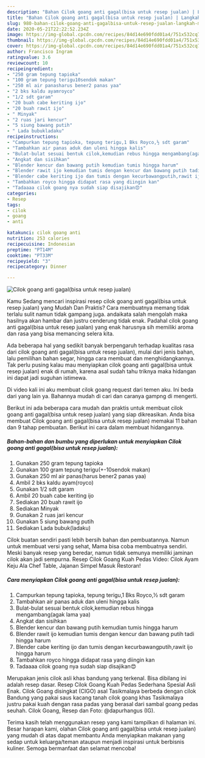 ```yaml
---
description: "Bahan Cilok goang anti gagal(bisa untuk resep jualan) | Langkah Membuat Cilok goang anti gagal(bisa untuk resep jualan) Yang Enak Dan Lezat"
title: "Bahan Cilok goang anti gagal(bisa untuk resep jualan) | Langkah Membuat Cilok goang anti gagal(bisa untuk resep jualan) Yang Enak Dan Lezat"
slug: 980-bahan-cilok-goang-anti-gagalbisa-untuk-resep-jualan-langkah-membuat-cilok-goang-anti-gagalbisa-untuk-resep-jualan-yang-enak-dan-lezat
date: 2020-05-21T22:22:52.234Z
image: https://img-global.cpcdn.com/recipes/84d14e690fdd01a4/751x532cq70/cilok-goang-anti-gagalbisa-untuk-resep-jualan-foto-resep-utama.jpg
thumbnail: https://img-global.cpcdn.com/recipes/84d14e690fdd01a4/751x532cq70/cilok-goang-anti-gagalbisa-untuk-resep-jualan-foto-resep-utama.jpg
cover: https://img-global.cpcdn.com/recipes/84d14e690fdd01a4/751x532cq70/cilok-goang-anti-gagalbisa-untuk-resep-jualan-foto-resep-utama.jpg
author: Francisco Ingram
ratingvalue: 3.6
reviewcount: 10
recipeingredient:
- "250 gram tepung tapioka"
- "100 gram tepung terigu10sendok makan"
- "250 ml air panasharus bener2 panas yaa"
- "2 bks kaldu ayamroyco"
- "1/2 sdt garam"
- "20 buah cabe keriting ijo"
- "20 buah rawit ijo"
- " Minyak"
- "2 ruas jari kencur"
- "5 siung bawang putih"
- " Lada bubukladaku"
recipeinstructions:
- "Campurkan tepung tapioka, tepung terigu,1 Bks Royco,½ sdt garam"
- "Tambahkan air panas aduk dan uleni hingga kalis"
- "Bulat-bulat sesuai bentuk cilok,kemudian rebus hingga mengambang(agak lama yaa)"
- "Angkat dan sisihkan"
- "Blender kencur dan bawang putih kemudian tumis hingga harum"
- "Blender rawit ijo kemudian tumis dengan kencur dan bawang putih tadi hingga harum"
- "Blender cabe keriting ijo dan tumis dengan kecurbawangputih,rawit ijo hingga harum"
- "Tambahkan royco hingga didapat rasa yang diingin kan"
- "Tadaaaa cilok goang nya sudah siap disajikan😍"
categories:
- Resep
tags:
- cilok
- goang
- anti

katakunci: cilok goang anti 
nutrition: 253 calories
recipecuisine: Indonesian
preptime: "PT14M"
cooktime: "PT33M"
recipeyield: "3"
recipecategory: Dinner

---
```



![Cilok goang anti gagal(bisa untuk resep jualan)](https://img-global.cpcdn.com/recipes/84d14e690fdd01a4/751x532cq70/cilok-goang-anti-gagalbisa-untuk-resep-jualan-foto-resep-utama.jpg)

Kamu Sedang mencari inspirasi resep cilok goang anti gagal(bisa untuk resep jualan) yang Mudah Dan Praktis? Cara membuatnya memang tidak terlalu sulit namun tidak gampang juga. andaikata salah mengolah maka hasilnya akan hambar dan justru cenderung tidak enak. Padahal cilok goang anti gagal(bisa untuk resep jualan) yang enak harusnya sih memiliki aroma dan rasa yang bisa memancing selera kita.

Ada beberapa hal yang sedikit banyak berpengaruh terhadap kualitas rasa dari cilok goang anti gagal(bisa untuk resep jualan), mulai dari jenis bahan, lalu pemilihan bahan segar, hingga cara membuat dan menghidangkannya. Tak perlu pusing kalau mau menyiapkan cilok goang anti gagal(bisa untuk resep jualan) enak di rumah, karena asal sudah tahu triknya maka hidangan ini dapat jadi suguhan istimewa.

Di video kali ini aku membuat cilok goang request dari temen aku. Ini beda dari yang lain ya. Bahannya mudah di cari dan caranya gampng di mengerti.


Berikut ini ada beberapa cara mudah dan praktis untuk membuat cilok goang anti gagal(bisa untuk resep jualan) yang siap dikreasikan. Anda bisa membuat Cilok goang anti gagal(bisa untuk resep jualan) memakai 11 bahan dan 9 tahap pembuatan. Berikut ini cara dalam membuat hidangannya.

<!--inarticleads1-->

##### Bahan-bahan dan bumbu yang diperlukan untuk menyiapkan Cilok goang anti gagal(bisa untuk resep jualan):

1. Gunakan 250 gram tepung tapioka
1. Gunakan 100 gram tepung terigu(+-10sendok makan)
1. Gunakan 250 ml air panas(harus bener2 panas yaa)
1. Ambil 2 bks kaldu ayam(royco)
1. Gunakan 1/2 sdt garam
1. Ambil 20 buah cabe keriting ijo
1. Sediakan 20 buah rawit ijo
1. Sediakan  Minyak
1. Gunakan 2 ruas jari kencur
1. Gunakan 5 siung bawang putih
1. Sediakan  Lada bubuk(ladaku)


Cilok buatan sendiri pasti lebih bersih bahan dan pembuatannya. Namun untuk membuat versi yang sehat, Mama bisa coba membuatnya sendiri. Meski banyak resep yang beredar, namun tidak semunya memiliki jaminan cilok akan jadi sempurna. Resep Cilok Goang Kuah Pedas Video: Cilok Ayam Keju Ala Chef Table, Jajanan Simpel Masuk Restoran! 

<!--inarticleads2-->

##### Cara menyiapkan Cilok goang anti gagal(bisa untuk resep jualan):

1. Campurkan tepung tapioka, tepung terigu,1 Bks Royco,½ sdt garam
1. Tambahkan air panas aduk dan uleni hingga kalis
1. Bulat-bulat sesuai bentuk cilok,kemudian rebus hingga mengambang(agak lama yaa)
1. Angkat dan sisihkan
1. Blender kencur dan bawang putih kemudian tumis hingga harum
1. Blender rawit ijo kemudian tumis dengan kencur dan bawang putih tadi hingga harum
1. Blender cabe keriting ijo dan tumis dengan kecurbawangputih,rawit ijo hingga harum
1. Tambahkan royco hingga didapat rasa yang diingin kan
1. Tadaaaa cilok goang nya sudah siap disajikan😍


Merupakan jenis cilok asli khas bandung yang terkenal. Bisa dibilang ini adalah resep dasar. Resep Cilok Goang Kuah Pedas Sederhana Spesial Asli Enak. Cilok Goang disingkat (CIGO) asal Tasikmalaya berbeda dengan cilok Bandung yang pakai saus kacang tanah cilok goang khas Tasikmalaya justru pakai kuah dengan rasa padas yang berasal dari sambal goang pedas seuhah. Cilok Goang, Resep dan Foto: @dapurhangus (IG). 

Terima kasih telah menggunakan resep yang kami tampilkan di halaman ini. Besar harapan kami, olahan Cilok goang anti gagal(bisa untuk resep jualan) yang mudah di atas dapat membantu Anda menyiapkan makanan yang sedap untuk keluarga/teman ataupun menjadi inspirasi untuk berbisnis kuliner. Semoga bermanfaat dan selamat mencoba!
